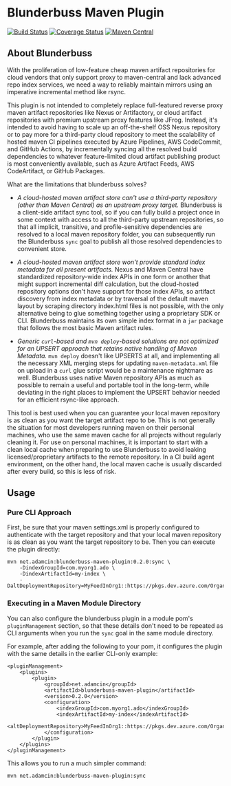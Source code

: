 Blunderbuss Maven Plugin
========================

[![Build Status](https://travis-ci.org/adamcin/blunderbuss-maven-plugin.png)](https://travis-ci.org/adamcin/blunderbuss-maven-plugin)
[![Coverage Status](https://coveralls.io/repos/github/adamcin/blunderbuss-maven-plugin/badge.svg?branch=master)](https://coveralls.io/github/adamcin/blunderbuss-maven-plugin?branch=master)
[![Maven Central](https://img.shields.io/maven-central/v/net.adamcin/blunderbuss-maven-plugin.svg?label=Maven%20Central)](https://search.maven.org/search?q=g:%22net.adamcin%22%20AND%20a:%22blunderbuss-maven-plugin%22)

## About Blunderbuss

With the proliferation of low-feature cheap maven artifact repositories for cloud vendors that only support proxy to maven-central and lack advanced 
repo index services, we need a way to reliably maintain mirrors using an imperative incremental method like rsync. 

This plugin is not intended to completely replace full-featured reverse proxy maven artifact repositories like Nexus or Artifactory, or 
cloud artifact repositories with premium upstream proxy features like JFrog. Instead, it's intended to avoid having to scale up an off-the-shelf OSS 
Nexus repository or to pay more for a third-party cloud repository to meet the scalability of hosted maven CI pipelines executed by Azure Pipelines,
AWS CodeCommit, and GitHub Actions, by incrementally syncing all the resolved build dependencies to whatever feature-limited cloud artifact publishing 
product is most conveniently available, such as Azure Artifact Feeds, AWS CodeArtifact, or GitHub Packages.

What are the limitations that blunderbuss solves?

* *A cloud-hosted maven artifact store can't use a third-party repository (other than Maven Central) as an upstream proxy target.* Blunderbuss is a 
client-side artifact sync tool, so if you can fully build a project once in some context with access to all the third-party upstream repositories, 
so that all implicit, transitive, and profile-sensitive dependencies are resolved to a local maven repository folder, you can subsequently run the 
Blunderbuss `sync` goal to publish all those resolved dependencies to convenient store.

* *A cloud-hosted maven artifact store won't provide standard index metadata for all present artifacts.* Nexus and Maven Central have standardized 
repository-wide index APIs in one form or another that might support incremental diff calculation, but the cloud-hosted repository options don't 
have support for those index APIs, so artifact discovery from index metadata or by traversal of the default maven layout by scraping directory 
index.html files is not possible, with the only alternative being to glue something together using a proprietary SDK or CLI. Blunderbuss maintains 
its own simple index format in a `jar` package that follows the most basic Maven artifact rules.

* *Generic `curl`-based and `mvn deploy`-based solutions are not optimized for an UPSERT approach that retains native handling of Maven Metadata.* 
`mvn deploy` doesn't like UPSERTS at all, and implementing all the necessary XML merging steps for updating `maven-metadata.xml` file on upload in a 
`curl` glue script would be a maintenance nightmare as well. Blunderbuss uses native Maven repository APIs as much as possible to remain a useful 
and portable tool in the long-term, while deviating in the right places to implement the UPSERT behavior needed for an efficient rsync-like approach. 

This tool is best used when you can guarantee your local maven repository is as clean as you want the target artifact repo to be. This is not 
generally the situation for most developers running maven on their personal machines, who use the same maven cache for all projects without regularly
cleaning it. For use on personal machines, it is important to start with a clean local cache when preparing to use Blunderbuss to avoid leaking 
licensed/proprietary artifacts to the remote repository. In a CI build agent environment, on the other hand, the local maven cache is usually 
discarded after every build, so this is less of risk.

## Usage

### Pure CLI Approach

First, be sure that your maven settings.xml is properly configured to authenticate with the target repository and that your local maven 
repository is as clean as you want the target repository to be. Then you can execute the plugin directly:

    mvn net.adamcin:blunderbuss-maven-plugin:0.2.0:sync \
        -DindexGroupId=com.myorg1.ado \
        -DindexArtifactId=my-index \
        -DaltDeploymentRepository=MyFeedInOrg1::https://pkgs.dev.azure.com/OrganzationName/ProjectName/_packaging/MyProjectScopedFeed1/Maven/v1
        

### Executing in a Maven Module Directory

You can also configure the blunderbuss plugin in a module pom's `pluginManagement` section, so that these details don't need to be repeated as
CLI arguments when you run the `sync` goal in the same module directory.

For example, after adding the following to your pom, it configures the plugin with the same details in the earlier CLI-only example:

    <pluginManagement>
        <plugins>
            <plugin>
                <groupId>net.adamcin</groupId>
                <artifactId>blunderbuss-maven-plugin</artifactId>
                <version>0.2.0</version>
                <configuration>
                    <indexGroupId>com.myorg1.ado</indexGroupId>
                    <indexArtifactId>my-index</indexArtifactId>
                    <altDeploymentRepository>MyFeedInOrg1::https://pkgs.dev.azure.com/OrganzationName/ProjectName/_packaging/MyProjectScopedFeed1/Maven/v1</altDeploymentRepository>
                </configuration>
            </plugin>
        </plugins>
    </pluginManagement>
    
This allows you to run a much simpler command:

    mvn net.adamcin:blunderbuss-maven-plugin:sync
    
